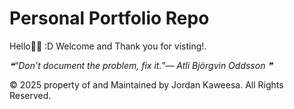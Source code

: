 # Personal Portfolio Repo
Hello🧙🏼 :D Welcome and Thank you for visting!.

<!--STARTS_HERE_QUOTE_README-->
<i>❝“Don’t document the problem, fix it.”— Atli Björgvin Oddsson   ❞</i>
<!--ENDS_HERE_QUOTE_README-->


© 2025 property of and Maintained by Jordan Kaweesa. All Rights Reserved.

